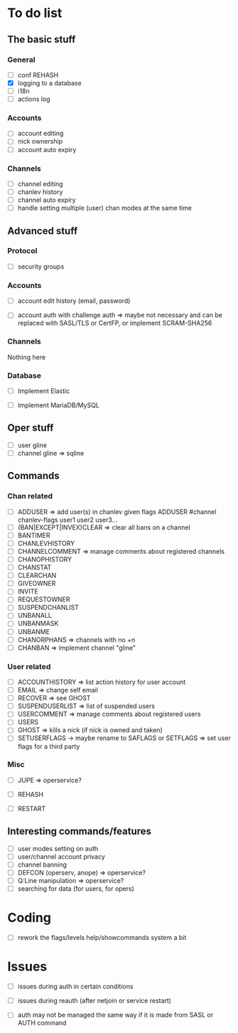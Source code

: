 # To do list

## The basic stuff

### General
- [ ] conf REHASH
- [x] logging to a database
- [ ] i18n
- [ ] actions log

### Accounts
- [ ] account editing
- [ ] nick ownership
- [ ] account auto expiry

### Channels
- [ ] channel editing
- [ ] chanlev history
- [ ] channel auto expiry
- [ ] handle setting multiple (user) chan modes at the same time

## Advanced stuff

### Protocol
- [ ] security groups


### Accounts
- [ ] account edit history (email, password)
- [ ] account auth with challenge auth => maybe not necessary and can be replaced with SASL/TLS or CertFP, or implement SCRAM-SHA256


### Channels
Nothing here

### Database
- [ ] Implement Elastic
- [ ] Implement MariaDB/MySQL


## Oper stuff
- [ ] user gline
- [ ] channel gline => sqline

## Commands

### Chan related
- [ ] ADDUSER => add user(s) in chanlev given flags ADDUSER #channel chanlev-flags user1 user2 user3...
- [ ] (BAN|EXCEPT|INVEX)CLEAR => clear all bans on a channel
- [ ] BANTIMER
- [ ] CHANLEVHISTORY
- [ ] CHANNELCOMMENT => manage comments about registered channels
- [ ] CHANOPHISTORY
- [ ] CHANSTAT
- [ ] CLEARCHAN
- [ ] GIVEOWNER
- [ ] INVITE
- [ ] REQUESTOWNER
- [ ] SUSPENDCHANLIST
- [ ] UNBANALL
- [ ] UNBANMASK
- [ ] UNBANME
- [ ] CHANORPHANS => channels with no +n
- [ ] CHANBAN => implement channel "gline"

### User related
- [ ] ACCOUNTHISTORY => list action history for user account
- [ ] EMAIL => change self email
- [ ] RECOVER => see GHOST
- [ ] SUSPENDUSERLIST => list of suspended users
- [ ] USERCOMMENT => manage comments about registered users
- [ ] USERS
- [ ] GHOST => kills a nick (if nick is owned and taken)
- [ ] SETUSERFLAGS -> maybe rename to SAFLAGS or SETFLAGS => set user flags for a third party

### Misc
- [ ] JUPE  => operservice?
- [ ] REHASH
- [ ] RESTART


## Interesting commands/features
- [ ] user modes setting on auth
- [ ] user/channel account privacy
- [ ] channel banning
- [ ] DEFCON (operserv, anope)  => operservice?
- [ ] Q:Line manipulation => operservice?
- [ ] searching for data (for users, for opers)

# Coding
- [ ] rework the flags/levels help/showcommands system a bit

# Issues
- [ ] issues during auth in certain conditions
- [ ] issues during reauth (after netjoin or service restart)
- [ ] auth may not be managed the same way if it is made from SASL or AUTH command


